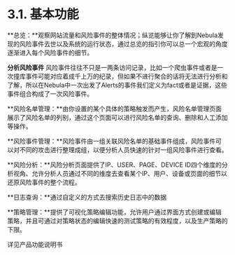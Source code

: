 # 3.1. 基本功能

**总览：**观察网站流量和风险事件的整体情况；纵览能够让你了解到Nebula发现的风险事件去世以及系统的运行状态，通过总览的指引你可以总一个宏观的角度逐渐进入每个风险事件的细节。

**分析风险事件**
风险事件往往不只是一两条访问记录，比如一个爬虫事件或者是一次撞库事件可能对应着成千上万的纪录，但如果不进行聚合的话将无法进行分析和了解，所以在Nebula中一次出发了Alerts的事件我们定义为fact或者是证据，这些事件组合构成了一次风险事件。

**风险名单管理：**由你设置的某个具体的策略触发而产生，风险名单管理页面展示了风险名单的列别，通过这个页面可以进行风险名单的查询、删除和人工添加等操作。

**风险事件管理：**风险事件由一组关联风险名单的基础事件组成，风险事件可以对不同的攻击进行整理成组，以便分析人员快速的针对一组风险事件进行查看。

**风险分析：**风险分析页面提供了IP、USER、PAGE、DEVICE ID四个维度的分析视角、允许分析人员通过不同的维度去查看某个IP、用户、设备或页面的细节以还原风险事件的整个流程。

**日志查询：**通过自定义的方式去搜索历史日志中的数据

**策略管理：**提供了可视化策略编辑功能，允许用户通过界面方式创建或编辑策略，并且可通过对策略状态的编辑快速的测试策略的有效程度，以及生产策略的下限。

详见产品功能说明书
